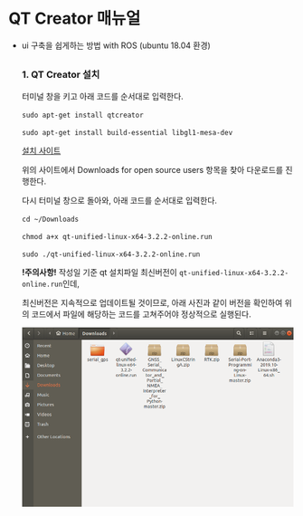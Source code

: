 # QT Creator 매뉴얼

* ui 구축을 쉽게하는 방법 with ROS (ubuntu 18.04 환경)

  ##
  ### 1. QT Creator 설치
  
  터미널 창을 키고 아래 코드를 순서대로 입력한다.
  
  `sudo apt-get install qtcreator`
  
  `sudo apt-get install build-essential libgl1-mesa-dev`
  
  [설치 사이트](https://www.qt.io/download)
  
  위의 사이트에서 Downloads for open source users 항목을 찾아 다운로드를 진행한다.
  
  다시 터미널 창으로 돌아와, 아래 코드를 순서대로 입력한다.
  
  `cd ~/Downloads`
  
  `chmod a+x qt-unified-linux-x64-3.2.2-online.run`
  
  `sudo ./qt-unified-linux-x64-3.2.2-online.run`
  
  **!주의사항!** 작성일 기준 qt 설치파일 최신버전이 `qt-unified-linux-x64-3.2.2-online.run`인데,
  
  최신버전은 지속적으로 업데이트될 것이므로, 아래 사진과 같이 버전을 확인하여 위의 코드에서 파일에 해당하는 코드를 고쳐주어야 정상적으로 실행된다.
  
  ![manual1](./img/qt_manual1.png)
  
